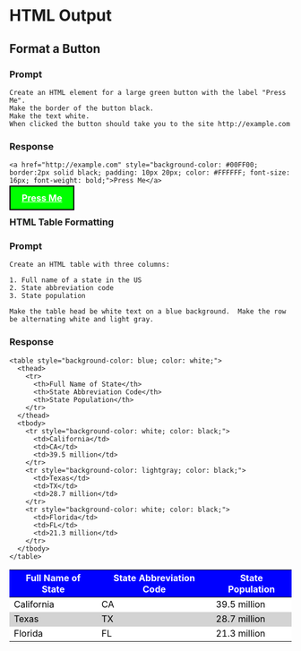 # HTML Output

## Format a Button
### Prompt

```
Create an HTML element for a large green button with the label "Press Me".
Make the border of the button black.
Make the text white.
When clicked the button should take you to the site http://example.com
```

### Response

```
<a href="http://example.com" style="background-color: #00FF00; border:2px solid black; padding: 10px 20px; color: #FFFFFF; font-size: 16px; font-weight: bold;">Press Me</a>
```

<a href="http://example.com" style="background-color: #00FF00; border:2px solid black; padding: 10px 20px; color: #FFFFFF; font-size: 16px; font-weight: bold;">Press Me</a>

### HTML Table Formatting

### Prompt

```
Create an HTML table with three columns:

1. Full name of a state in the US
2. State abbreviation code
3. State population

Make the table head be white text on a blue background.  Make the row be alternating white and light gray.
```

### Response

```
<table style="background-color: blue; color: white;">
  <thead>
    <tr>
      <th>Full Name of State</th>
      <th>State Abbreviation Code</th>
      <th>State Population</th>
    </tr>
  </thead>
  <tbody>
    <tr style="background-color: white; color: black;">
      <td>California</td>
      <td>CA</td>
      <td>39.5 million</td>
    </tr>
    <tr style="background-color: lightgray; color: black;">
      <td>Texas</td>
      <td>TX</td>
      <td>28.7 million</td>
    </tr>
    <tr style="background-color: white; color: black;">
      <td>Florida</td>
      <td>FL</td>
      <td>21.3 million</td>
    </tr>
  </tbody>
</table>
```

<table style="background-color: blue; color: white;">
  <thead>
    <tr>
      <th>Full Name of State</th>
      <th>State Abbreviation Code</th>
      <th>State Population</th>
    </tr>
  </thead>
  <tbody>
    <tr style="background-color: white; color: black;">
      <td>California</td>
      <td>CA</td>
      <td>39.5 million</td>
    </tr>
    <tr style="background-color: lightgray; color: black;">
      <td>Texas</td>
      <td>TX</td>
      <td>28.7 million</td>
    </tr>
    <tr style="background-color: white; color: black;">
      <td>Florida</td>
      <td>FL</td>
      <td>21.3 million</td>
    </tr>
  </tbody>
</table>